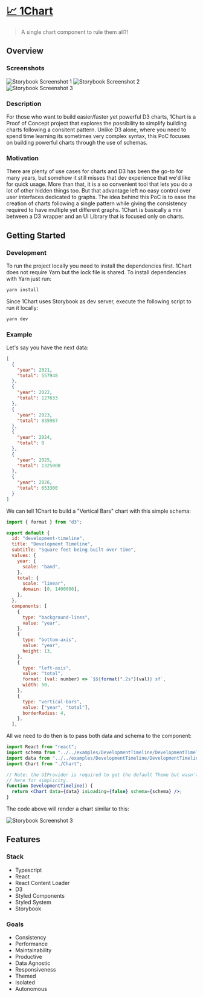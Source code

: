 # [📈 1Chart](https://renemonroy.github.io/one-chart)

> A single chart component to rule them all?!

## Overview

### Screenshots

![Storybook Screenshot 1](https://user-images.githubusercontent.com/106011/139783618-84663fc6-c601-4ae8-95c5-4d82b9c5a439.png)
![Storybook Screenshot 2](https://user-images.githubusercontent.com/106011/139783624-fa1bf3b7-bf3e-441f-bd8f-dcd56a5c9420.png)
![Storybook Screenshot 3](https://user-images.githubusercontent.com/106011/139783633-c752b9eb-d379-4bb5-adb4-3266c9a0b974.png)

### Description

For those who want to build easier/faster yet powerful D3 charts, 1Chart is a Proof of Concept project that explores the possibility to simplify building charts following a consitent pattern. Unlike D3 alone, where you need to spend time learning its sometimes very complex syntax, this PoC focuses on building powerful charts through the use of schemas.

### Motivation

There are plenty of use cases for charts and D3 has been the go-to for many years, but somehow it still misses that dev experience that we'd like for quick usage. More than that, it is a so convenient tool that lets you do a lot of other hidden things too. But that advantage left no easy control over user interfaces dedicated to graphs. The idea behind this PoC is to ease the creation of charts following a single pattern while giving the consistency required to have multiple yet different graphs. 1Chart is basically a mix between a D3 wrapper and an UI Library that is focused only on charts.

## Getting Started

### Development

To run the project locally you need to install the dependencies first. 1Chart does not require Yarn but the lock file is shared. To install dependencies with Yarn just run:

```sh
yarn install
```

Since 1Chart uses Storybook as dev server, execute the following script to run it locally:

```sh
yarn dev
```

### Example

Let's say you have the next data:

```json
[
  {
    "year": 2021,
    "total": 557948
  },
  {
    "year": 2022,
    "total": 127633
  },
  {
    "year": 2023,
    "total": 835987
  },
  {
    "year": 2024,
    "total": 0
  },
  {
    "year": 2025,
    "total": 1325000
  },
  {
    "year": 2026,
    "total": 653300
  }
]
```

We can tell 1Chart to build a "Vertical Bars" chart with this simple schema:

```js
import { format } from "d3";

export default {
  id: "development-timeline",
  title: "Development Timeline",
  subtitle: "Square feet being built over time",
  values: {
    year: {
      scale: "band",
    },
    total: {
      scale: "linear",
      domain: [0, 1400000],
    },
  },
  components: [
    {
      type: "background-lines",
      value: "year",
    },
    {
      type: "bottom-axis",
      value: "year",
      height: 13,
    },
    {
      type: "left-axis",
      value: "total",
      format: (val: number) => `$${format(".2s")(val)} sf`,
      width: 50,
    },
    {
      type: "vertical-bars",
      value: ["year", "total"],
      borderRadius: 4,
    },
  ],
```

All we need to do then is to pass both data and schema to the component:

```jsx
import React from "react";
import schema from "../../examples/DevelopmentTimeline/DevelopmentTimeline.schema.ts";
import data from "../../examples/DevelopmentTimeline/DevelopmentTimeline.mockup.json";
import Chart from "./Chart";

// Note: the UIProvider is required to get the default Theme but wasn't added
// here for simplicity.
function DevelopmentTimeline() {
  return <Chart data={data} isLoading={false} schema={schema} />;
}
```

The code above will render a chart similar to this:

![Storybook Screenshot 3](https://user-images.githubusercontent.com/106011/139783597-b514d69c-868b-492a-be2d-2cc63f9bf01e.png)

## Features

### Stack

- Typescript
- React
- React Content Loader
- D3
- Styled Components
- Styled System
- Storybook

### Goals

- Consistency
- Performance
- Maintainability
- Productive
- Data Agnostic
- Responsiveness
- Themed
- Isolated
- Autonomous
